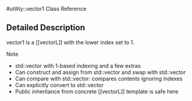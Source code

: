 #utility::vector1 Class Reference

Detailed Description
--------------------

vector1 is a [[vectorL]] with the lower index set to 1.

 Note   
-   std::vector with 1-based indexing and a few extras
-   Can construct and assign from std::vector and swap with std::vector
-   Can compare with std::vector: compares contents ignoring indexes
-   Can explicitly convert to std::vector
-   Public inheritance from concrete [[vectorL]] template is safe here
